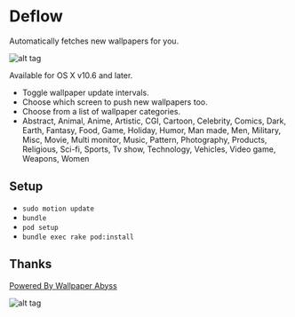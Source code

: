 Deflow
======

Automatically fetches new wallpapers for you.

![alt tag](../master/resources/banner.jpg)

Available for OS X v10.6 and later.

* Toggle wallpaper update intervals.
* Choose which screen to push new wallpapers too.
* Choose from a list of wallpaper categories.
* Abstract, Animal, Anime, Artistic, CGI, Cartoon, Celebrity, Comics, Dark, Earth, Fantasy, Food, Game, Holiday, Humor, Man made, Men, Military, Misc, Movie, Multi monitor, Music, Pattern, Photography, Products, Religious, Sci-fi, Sports, Tv show, Technology, Vehicles, Video game, Weapons, Women

## Setup

* ``sudo motion update``
* ``bundle``
* ``pod setup``
* ``bundle exec rake pod:install``

## Thanks

[Powered By Wallpaper Abyss](http://wall.alphacoders.com)

![alt tag](../master/resources/wallpaper_abyss.png)
